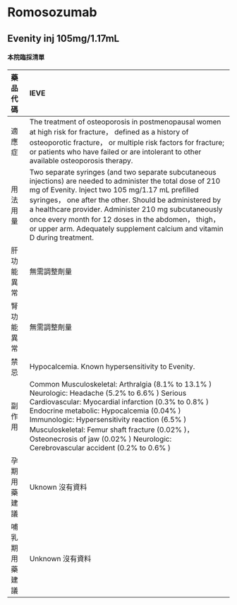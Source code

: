 # Romosozumab

## Evenity inj 105mg/1.17mL

#### 本院臨採清單

| 藥品代碼       | IEVE                                                                                                                                                                                                                                                                                                                                                                                                                    |
|:---------------|:------------------------------------------------------------------------------------------------------------------------------------------------------------------------------------------------------------------------------------------------------------------------------------------------------------------------------------------------------------------------------------------------------------------------|
| 適應症         | The treatment of osteoporosis in postmenopausal women at high risk for fracture， defined as a history of osteoporotic fracture， or multiple risk factors for fracture; or patients who have failed or are intolerant to other available osteoporosis therapy.                                                                                                                                                         |
| 用法用量       | Two separate syringes (and two separate subcutaneous injections) are needed to administer the total dose of 210 mg of Evenity. Inject two 105 mg/1.17 mL prefilled syringes， one after the other. Should be administered by a healthcare provider. Administer 210 mg subcutaneously once every month for 12 doses in the abdomen， thigh， or upper arm. Adequately supplement calcium and vitamin D during treatment. |
| 肝功能異常     | 無需調整劑量                                                                                                                                                                                                                                                                                                                                                                                                            |
| 腎功能異常     | 無需調整劑量                                                                                                                                                                                                                                                                                                                                                                                                            |
| 禁忌           | Hypocalcemia. Known hypersensitivity to Evenity.                                                                                                                                                                                                                                                                                                                                                                        |
| 副作用         | Common Musculoskeletal: Arthralgia (8.1% to 13.1% ) Neurologic: Headache (5.2% to 6.6% ) Serious Cardiovascular: Myocardial infarction (0.3% to 0.8% ) Endocrine metabolic: Hypocalcemia (0.04% ) Immunologic: Hypersensitivity reaction (6.5% ) Musculoskeletal: Femur shaft fracture (0.02% )， Osteonecrosis of jaw (0.02% ) Neurologic: Cerebrovascular accident (0.2% to 0.6% )                                    |
| 孕期用藥建議   | Uknown 沒有資料                                                                                                                                                                                                                                                                                                                                                                                                         |
| 哺乳期用藥建議 | Unknown 沒有資料                                                                                                                                                                                                                                                                                                                                                                                                        |

